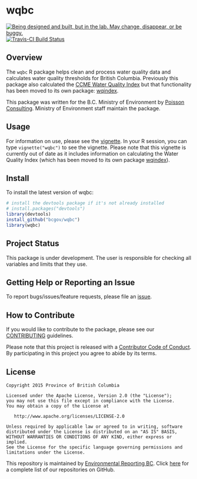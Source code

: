 
<!-- README.md is generated from README.Rmd. Please edit that file -->
wqbc
====

<a rel="Exploration" href="https://github.com/BCDevExchange/docs/blob/master/discussion/projectstates.md"><img alt="Being designed and built, but in the lab. May change, disappear, or be buggy." style="border-width:0" src="https://assets.bcdevexchange.org/images/badges/exploration.svg" title="Being designed and built, but in the lab. May change, disappear, or be buggy." /></a>[![Travis-CI Build Status](https://travis-ci.org/bcgov/wqbc.svg?branch=master)](https://travis-ci.org/bcgov/wqbc)

Overview
--------

The `wqbc` R package helps clean and process water quality data and calculates water quality thresholds for British Columbia. Previously this package also calculated the [CCME Water Quality Index](http://www.ccme.ca/en/resources/canadian_environmental_quality_guidelines/index.html) but that functionality has been moved to its own package: [wqindex](https://github.com/bcgov/wqindex).

This package was written for the B.C. Ministry of Environment by [Poisson Consulting](http://www.poissonconsulting.ca/). Ministry of Environment staff maintain the package.

Usage
-----

For information on use, please see the [vignette](https://htmlpreview.github.com/?https://github.com/bcgov/wqbc/master/inst/doc/wqbc.html). In your R session, you can type `vignette("wqbc")` to see the vignette. Please note that this vignette is currently out of date as it includes information on calculating the Water Quality Index (which has been moved to its own package [wqindex](https://github.com/bcgov/wqindex)).

Install
-------

To install the latest version of wqbc:

``` r
# install the devtools package if it's not already installed
# install.packages("devtools")
library(devtools)
install_github("bcgov/wqbc")
library(wqbc)
```

Project Status
--------------

This package is under development. The user is responsible for checking all variables and limits that they use.

Getting Help or Reporting an Issue
----------------------------------

To report bugs/issues/feature requests, please file an [issue](https://github.com/bcgov/wqbc/issues/).

How to Contribute
-----------------

If you would like to contribute to the package, please see our [CONTRIBUTING](CONTRIBUTING.md) guidelines.

Please note that this project is released with a [Contributor Code of Conduct](CODE_OF_CONDUCT.md). By participating in this project you agree to abide by its terms.

License
-------

    Copyright 2015 Province of British Columbia

    Licensed under the Apache License, Version 2.0 (the "License");
    you may not use this file except in compliance with the License.
    You may obtain a copy of the License at 

       http://www.apache.org/licenses/LICENSE-2.0

    Unless required by applicable law or agreed to in writing, software
    distributed under the License is distributed on an "AS IS" BASIS,
    WITHOUT WARRANTIES OR CONDITIONS OF ANY KIND, either express or implied.
    See the License for the specific language governing permissions and
    limitations under the License.

This repository is maintained by [Environmental Reporting BC](http://www2.gov.bc.ca/gov/content?id=FF80E0B985F245CEA62808414D78C41B). Click [here](https://github.com/bcgov/EnvReportBC-RepoList) for a complete list of our repositories on GitHub.
